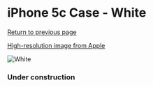 # iPhone 5c Case - White

[Return to previous page](/iphone_5c)

[High-resolution image from Apple](https://store.storeimages.cdn-apple.com/8756/as-images.apple.com/is/MF039?wid=4500&hei=4500&fmt=png)

<div style="width: 384px"><img src="/everysource/MF039.png" alt="White"></div>

### Under construction
